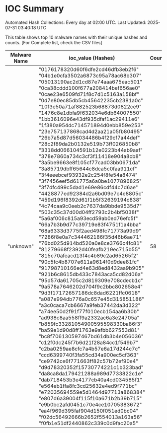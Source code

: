 # IOC Summary

Automated Hash Collections: Every day at 02:00 UTC. Last Updated: 2025-07-31 03:40:18 UTC

This table shows top 10 malware names with their unique hashes and counts. [For Complete list, check the CSV files]

| Malware Name | ioc_value (Hashes) | Count |
|--------------|--------------------|-------|
|  "unknown" |  "0176178320d60f6dfe2cd46dfb3eb2f6"<br> "04b1e0cfa3502a6873c95a78ac68b307"<br> "05013190ac2d1cd87e74aaa675eac501"<br> "0ca38cddd100f677a208414bef656ae0"<br> "0cae23e6509fd71f8c7d1c5163a158bf"<br> "0d7e80ec85db5cb45642235cb2381a0c"<br> "10f3e50a71af882523b68873d0822ce9"<br> "1476c8e1dbfa9f632034e6db64007550"<br> "1bb3616096e43df935dfaf1ac29411e6"<br> "1f380a954dc714571894d0ebb859e253"<br> "23e757137868cad4d2aa21a05fb80495"<br> "26b7a5d87d56034486b4f29cf7a44def"<br> "28c2f89da2b0132e519b73ff026850b8"<br> "3318dd066104591b12e0223b44ab9aaf"<br> "378e7860a734c3cf3f11418e904a8cb8"<br> "3a5be9663e8f105cf77cad03bb0671da"<br> "3a85719dbff65644c8dca5c0faa911cf"<br> "3f4eeebcef93932e2c254f8fe54a8474"<br> "3f7456eef5d61775a6a0be1077896825"<br> "3f7dfc499c5dad1e69e86cdf44c7d6ae"<br> "4428877ed92384d2a6bd09e7c4e8805c"<br> "459d196f8392d61f1b5f32639194c838"<br> "4c74caa9c0eeb2c7637da9bbde9535d7"<br> "503c35c37d00d04ff2793c2b4bf5038f"<br> "5a6af006c815a93ecd59ab0ed76efc5f"<br> "66a7b3b9d77c39719e83f4751f1a4bba"<br> "68a6333d3775f2aed498fc71773a99d9"<br> "7286f8e0a7c344462186f35d46b6ae71"<br> "76bd025d914bd520a0e8ce3766c4fc81"<br> "81279668f2392d40feafb219ec715b55"<br> "815c70afeacd13f4c4b89c2ad65265f2"<br> "90c5fc4b8707e611a9614f0d9dee81fc"<br> "91798710166ed4e63d8ed8432aa9b905"<br> "921b6c8615db433c7843aca5cd82d06a"<br> "95d57da61705c2d819309e708cdecb1c"<br> "9a578a7646202d704f9c2bbc802658e4"<br> "9d3f17172657186dc8dad6221ffc0618"<br> "a087e994db776a0c657e45d315851186"<br> "a3c0caca7cb6667a9feb37442da3d322"<br> "a74ee50d2f91f77f010ecb154aa6b30b"<br> "ad938c8aa558ff9a2332ac6a3e24705a"<br> "b859fc33281054900595598330ba86f3"<br> "ba59e1d90d8ff1763e9afbb627553d81"<br> "bc8f706130597467bd61db3b4e056036"<br> "c12f0dc245f7b6d21f28a84cc1f549b7"<br> "c2ba0259ae8cfc7a4b57e6a17d244c7c"<br> "ccd6399740f3fa55cd34a900ec5cf363"<br> "ce9742ce6f771663ff82c57b72ef90e4"<br> "d9d78320352f15730774221c1b323bad"<br> "da8ca8da179421288a989d7733822c1e"<br> "dab718453b3e4177cb40a4cd034585f1"<br> "e564eb1ffa8fc3cd25632e4ed9f771bc"<br> "e72035694559e5d1464d97713a868384"<br> "e807d6a39004f115f10a671b2b39b715"<br> "e9b0bc2afd0451c70e4ce10705383672"<br> "ea4f969d395faf904d150f051ed0bc04"<br> "f02dc56492666b2652f554013a163a56"<br> "f0fb1e51df2440862c339c0d9fac20a5" | 58 |